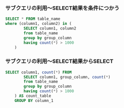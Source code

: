 ### サブクエリの利用〜SELECT結果を条件につかう
```sql
SELECT * FROM table_name
where (column1, column2) in (
		SELECT column1, column2
		from table_name
		group by group_column
		having count(*) > 1000
	)
```

### サブクエリの利用〜SELECT結果からSELECT
```sql
SELECT column1, count(*) FROM
		SELECT column1, group_column, count(*)
		from table_name
		group by group_column
		having count(*) > 1000
	) AS count_table
	GROUP BY column_1
```
